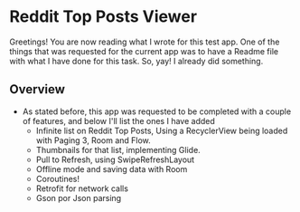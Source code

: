 # Reddit Top Posts Viewer

Greetings! You are now reading what I wrote for this test app. One of the things that was requested for the current app was to have a Readme file with what I have done for this task. So, yay! I already did something.
 
## Overview
- As stated before, this app was requested to be completed with a couple of features, and below I'll list the ones I have added
	* Infinite list on Reddit Top Posts, Using a RecyclerView being loaded with Paging 3, Room and Flow.
	* Thumbnails for that list, implementing Glide.
	* Pull to Refresh, using SwipeRefreshLayout
	* Offline mode and saving data with Room
	* Coroutines! 
	* Retrofit for network calls
	* Gson por Json parsing
